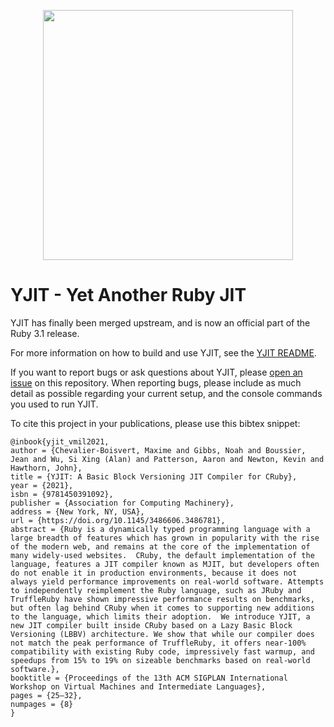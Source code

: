<p align="center">
  <a href="https://yjit.org/" target="_blank" rel="noopener noreferrer">
    <img src="https://user-images.githubusercontent.com/224488/131155756-aa8fb528-a813-4dfd-99ac-8785c3d5eed7.png" width="400">
  </a>
</p>

YJIT - Yet Another Ruby JIT
===========================

YJIT has finally been merged upstream, and is now an official part of the Ruby 3.1 release.

For more information on how to build and use YJIT, see the [YJIT README](https://github.com/ruby/ruby/blob/master/doc/yjit/yjit.md).

If you want to report bugs or ask questions about YJIT, please [open an issue](https://github.com/Shopify/yjit/issues) on this repository. When reporting bugs, please include as much detail as possible regarding your current setup, and the console commands you used to run YJIT.

To cite this project in your publications, please use this bibtex snippet:

```
@inbook{yjit_vmil2021,
author = {Chevalier-Boisvert, Maxime and Gibbs, Noah and Boussier, Jean and Wu, Si Xing (Alan) and Patterson, Aaron and Newton, Kevin and Hawthorn, John},
title = {YJIT: A Basic Block Versioning JIT Compiler for CRuby},
year = {2021},
isbn = {9781450391092},
publisher = {Association for Computing Machinery},
address = {New York, NY, USA},
url = {https://doi.org/10.1145/3486606.3486781},
abstract = {Ruby is a dynamically typed programming language with a large breadth of features which has grown in popularity with the rise of the modern web, and remains at the core of the implementation of many widely-used websites.  CRuby, the default implementation of the language, features a JIT compiler known as MJIT, but developers often do not enable it in production environments, because it does not always yield performance improvements on real-world software. Attempts to independently reimplement the Ruby language, such as JRuby and TruffleRuby have shown impressive performance results on benchmarks, but often lag behind CRuby when it comes to supporting new additions to the language, which limits their adoption.  We introduce YJIT, a new JIT compiler built inside CRuby based on a Lazy Basic Block Versioning (LBBV) architecture. We show that while our compiler does not match the peak performance of TruffleRuby, it offers near-100% compatibility with existing Ruby code, impressively fast warmup, and speedups from 15% to 19% on sizeable benchmarks based on real-world software.},
booktitle = {Proceedings of the 13th ACM SIGPLAN International Workshop on Virtual Machines and Intermediate Languages},
pages = {25–32},
numpages = {8}
}
```
